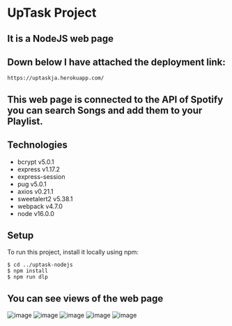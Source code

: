 # UpTask Project

## It is a NodeJS web page
## Down below I have attached the deployment link:
    https://uptaskja.herokuapp.com/


 ## This web page is connected to the API of Spotify you can search **Songs** and add them to your **Playlist**.

## Technologies
* bcrypt v5.0.1
* express v1.17.2
* express-session
* pug v5.0.1
* axios v0.21.1
* sweetalert2 v5.38.1
* webpack v4.7.0
* node v16.0.0


## Setup
To run this project, install it locally using npm:

```
$ cd ../uptask-nodejs 
$ npm install
$ npm run dlp
```

## You can see views of the web page
![image](https://user-images.githubusercontent.com/75714102/120903148-d599ae00-c61a-11eb-8680-4cc64cad90cd.png)
![image](https://user-images.githubusercontent.com/75714102/120903154-df231600-c61a-11eb-839c-5729141dc0d8.png)
![image](https://user-images.githubusercontent.com/75714102/120904527-1bf30b00-c623-11eb-82ac-b625f0c67f1c.png)
![image](https://user-images.githubusercontent.com/75714102/120904545-2dd4ae00-c623-11eb-9281-0e1ec3067ac7.png)
![image](https://user-images.githubusercontent.com/75714102/120904557-4349d800-c623-11eb-81ca-70edbb735f06.png)



